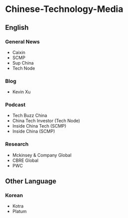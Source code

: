 # Chinese-Technology-Media

## English
### General News
- Caixin
- SCMP
- Sup China
- Tech Node

### Blog
- Kevin Xu

### Podcast
- Tech Buzz China
- China Tech Investor (Tech Node)
- Inside China Tech (SCMP)
- Inside China (SCMP)

### Research
- Mckinsey & Company Global
- CBRE Global
- PWC

## Other Language
### Korean
- Kotra
- Platum
